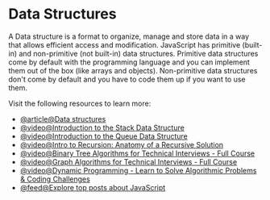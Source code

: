# Data Structures

A Data structure is a format to organize, manage and store data in a way that allows efficient access and modification. JavaScript has primitive (built-in) and non-primitive (not built-in) data structures. Primitive data structures come by default with the programming language and you can implement them out of the box (like arrays and objects). Non-primitive data structures don't come by default and you have to code them up if you want to use them.

Visit the following resources to learn more:

- [@article@Data structures](https://www.freecodecamp.org/news/data-structures-in-javascript-with-examples/#what-is-a-data-structure)
- [@video@Introduction to the Stack Data Structure](https://youtu.be/4F-BnR2XwqU)
- [@video@Introduction to the Queue Data Structure](https://youtu.be/GRA_3Ppl2ZI)
- [@video@Intro to Recursion: Anatomy of a Recursive Solution](https://youtu.be/yBWlPte6FhA)
- [@video@Binary Tree Algorithms for Technical Interviews - Full Course](https://youtu.be/fAAZixBzIAI)
- [@video@Graph Algorithms for Technical Interviews - Full Course](https://youtu.be/tWVWeAqZ0WU)
- [@video@Dynamic Programming - Learn to Solve Algorithmic Problems & Coding Challenges](https://youtu.be/oBt53YbR9Kk)
- [@feed@Explore top posts about JavaScript](https://app.daily.dev/tags/javascript?ref=roadmapsh)

